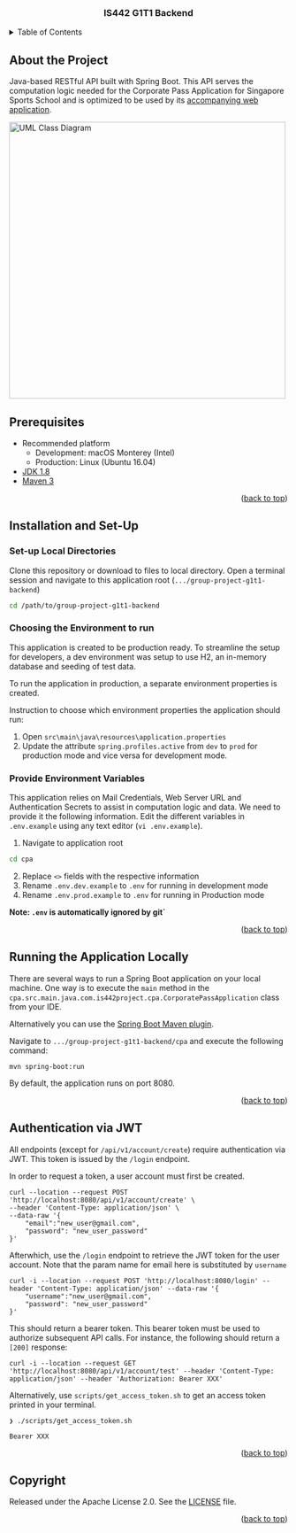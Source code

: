 <div id="top"></div>

<!-- PROJECT LOGO -->
<br />
<div align="center">

  <h3 align="center">IS442 G1T1 Backend</h3>

</div>

<!-- TABLE OF CONTENTS -->
<details>
  <summary>Table of Contents</summary>
  <ol>
    <li>
      <a href="#about-the-project">About the Project</a>
    </li>
    <li>
      <a href="#prerequisites">Prerequisites</a>
    </li>
    <li>
      <a href="#installation-and-set-up">Installation and Set-Up</a>
    </li>
      <ul>
        <li><a href="#set-up-local-directories">Set-up Local Directories</a></li>
      </ul>
      <ul>
        <li><a href="#choosing the Environment to run">Choosing Environment Variables</a></li>
      </ul>
      <ul>
        <li><a href="#provide-environment-variables">Provide Environment Variables</a></li>
      </ul>
    <li>
      <a href="#running-the-application-locally">Running the Application Locally</a>
    </li>
    <li><a href="#authentication-via-jwt">Authentication via JWT</a></li>
    <li><a href="#copyright">Copyright</a></li>
  </ol>
</details>

## About the Project

Java-based RESTful API built with Spring Boot. This API serves the computation logic needed for the Corporate Pass Application for Singapore Sports School and is optimized to be used by its [accompanying web application](https://github.com/IS442-202223T1/group-project-g1t1-frontend).

<img src="./uml-class-diagram.png" alt="UML Class Diagram" width=500 />

## Prerequisites

- Recommended platform
  - Development: macOS Monterey (Intel)
  - Production: Linux (Ubuntu 16.04)
- [JDK 1.8](http://www.oracle.com/technetwork/java/javase/downloads/jdk8-downloads-2133151.html)
- [Maven 3](https://maven.apache.org)

<p align="right">(<a href="#top">back to top</a>)</p>

## Installation and Set-Up

### Set-up Local Directories

Clone this repository or download to files to local directory. Open a terminal session and navigate to this application root (`.../group-project-g1t1-backend`)

```bash
cd /path/to/group-project-g1t1-backend
```

### Choosing the Environment to run
This application is created to be production ready. To streamline the setup for developers, a dev environment was setup to use H2, an in-memory database and seeding of test data. 

To run the application in production, a separate environment properties is created.

Instruction to choose which environment properties the application should run:
1. Open `src\main\java\resources\application.properties`
2. Update the attribute `spring.profiles.active` from  `dev` to `prod` for production mode and vice versa for development mode. 


### Provide Environment Variables

This application relies on Mail Credentials, Web Server URL and Authentication Secrets to assist in computation logic and data. We need to provide it the following information. Edit the different variables in `.env.example` using any text editor (`vi .env.example`).

1. Navigate to application root
```bash
cd cpa
```
2. Replace `<>` fields with the respective information
3. Rename `.env.dev.example` to `.env` for running in development mode
4. Rename `.env.prod.example` to `.env` for running in Production mode

**Note: `.env` is automatically ignored by git`**

<p align="right">(<a href="#top">back to top</a>)</p>

## Running the Application Locally

There are several ways to run a Spring Boot application on your local machine. One way is to execute the `main` method in the `cpa.src.main.java.com.is442project.cpa.CorporatePassApplication` class from your IDE.

Alternatively you can use the [Spring Boot Maven plugin](https://docs.spring.io/spring-boot/docs/current/reference/html/build-tool-plugins-maven-plugin.html).

Navigate to `.../group-project-g1t1-backend/cpa` and execute the following command:

```shell
mvn spring-boot:run
```

By default, the application runs on port 8080.

<p align="right">(<a href="#top">back to top</a>)</p>

## Authentication via JWT

All endpoints (except for `/api/v1/account/create`) require authentication via JWT. This token is issued by the `/login` endpoint.

In order to request a token, a user account must first be created.

```shell
curl --location --request POST 'http://localhost:8080/api/v1/account/create' \
--header 'Content-Type: application/json' \
--data-raw '{
    "email":"new_user@gmail.com",
    "password": "new_user_password"
}'
```

Afterwhich, use the `/login` endpoint to retrieve the JWT token for the user account. Note that the param name for email here is substituted by `username`

```shell
curl -i --location --request POST 'http://localhost:8080/login' --header 'Content-Type: application/json' --data-raw '{
    "username":"new_user@gmail.com",
    "password": "new_user_password"
}'
```

This should return a bearer token. This bearer token must be used to authorize subsequent API calls. For instance, the following should return a `[200]` response:

```shell
curl -i --location --request GET 'http://localhost:8080/api/v1/account/test' --header 'Content-Type: application/json' --header 'Authorization: Bearer XXX'
```

Alternatively, use `scripts/get_access_token.sh` to get an access token printed in your terminal.
```shell
❯ ./scripts/get_access_token.sh

Bearer XXX
```

<p align="right">(<a href="#top">back to top</a>)</p>

## Copyright

Released under the Apache License 2.0. See the [LICENSE](https://github.com/codecentric/springboot-sample-app/blob/master/LICENSE) file.

<p align="right">(<a href="#top">back to top</a>)</p>
